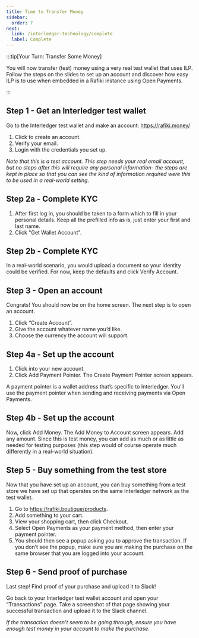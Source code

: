 ```yaml
---
title: Time to Transfer Money
sidebar:
  order: 7
next:
  link: /interledger-technology/complete
  label: Complete
---
```


:::tip[Your Turn: Transfer Some Money]

You will now transfer (test) money using a very real test wallet that uses ILP. Follow the steps on the slides to set up an account and discover how easy ILP is to use when embedded in a Rafiki instance using Open Payments.

:::

## Step 1 - Get an Interledger test wallet

Go to the Interledger test wallet and make an account: https://rafiki.money/

1. Click to create an account.
2. Verify your email.
3. Login with the credentials you set up.

_Note that this is a test account. This step needs your real email account, but no steps after this will require any personal information- the steps are kept in place so that you can see the kind of information required were this to be used in a real-world setting._

## Step 2a - Complete KYC

1. After first log in, you should be taken to a form which to fill in your personal details. Keep all the prefilled info as is, just enter your first and last name.
2. Click "Get Wallet Account".

## Step 2b - Complete KYC

In a real-world scenario, you would upload a document so your identity could be verified. For now, keep the defaults and click Verify Account.

## Step 3 - Open an account

Congrats! You should now be on the home screen. The next step is to open an account.

1. Click “Create Account”.
2. Give the account whatever name you’d like.
3. Choose the currency the account will support.

## Step 4a - Set up the account

1. Click into your new account.
2. Click Add Payment Pointer. The Create Payment Pointer screen appears.

A payment pointer is a wallet address that’s specific to Interledger. You’ll use the payment pointer when sending and receiving payments via Open Payments.

## Step 4b - Set up the account

Now, click Add Money. The Add Money to Account screen appears. Add any amount. Since this is test money, you can add as much or as little as needed for testing purposes (this step would of course operate much differently in a real-world situation).

## Step 5 - Buy something from the test store

Now that you have set up an account, you can buy something from a test store we have set up that operates on the same Interledger network as the test wallet.

1. Go to https://rafiki.boutique/products.
2. Add something to your cart.
3. View your shopping cart, then click Checkout.
4. Select Open Payments as your payment method, then enter your payment pointer.
5. You should then see a popup asking you to approve the transaction. If you don’t see the popup, make sure you are making the purchase on the same browser that you are logged into your account.

## Step 6 - Send proof of purchase

Last step! Find proof of your purchase and upload it to Slack!

Go back to your Interledger test wallet account and open your “Transactions” page. Take a screenshot of that page showing your successful transaction and upload it to the Slack channel.

_If the transaction doesn’t seem to be going through, ensure you have enough test money in your account to make the purchase._

